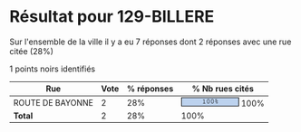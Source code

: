 # Résultat pour 129-BILLERE

Sur l'ensemble de la ville il y a eu 7 réponses dont 2 réponses avec une rue citée (28%)

1 points noirs identifiés

| Rue | Vote | % réponses | % Nb rues cités|
|-----|------|------------|----------------|
| ROUTE DE BAYONNE | 2 | 28% | <img src="../../img/bar_100.gif" />&nbsp;100%|
| **Total** | 2 | 28% | 100%|

